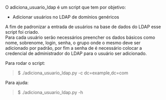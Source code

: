 O adiciona_usuario_ldap é um script que tem por objetivo:

 - Adicionar usuários no LDAP de domínios genéricos

A fim de padronizar a entrada de usuários na base de dados do LDAP esse script foi criado.  
Para cada usuário serão necessários preencher os dados básicos como nome, sobrenome, login, senha, o grupo onde o mesmo deve ser adicionado por padrão, por fim a senha de é necessário colocar a credencial de administrador do LDAP para o usuário ser adicionado.

Para rodar o script:
> $ ./adiciona_usuario_ldap.py -c dc=example,dc=com  

Para ajuda:
> $ ./adiciona_usuario_ldap.py -h
